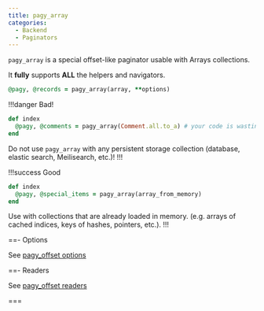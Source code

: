 ```yaml
---
title: pagy_array
categories:
  - Backend
  - Paginators
---
```


`pagy_array` is a special offset-like paginator usable with Arrays collections.

It **fully** supports **ALL** the helpers and navigators.

```ruby Controller
@pagy, @records = pagy_array(array, **options)
```

!!!danger Bad!

```rb
def index
  @pagy, @comments = pagy_array(Comment.all.to_a) # your code is wasting memory!
end
```

Do not use `pagy_array` with any persistent storage collection (database, elastic search, Meilisearch, etc.)!
!!!

!!!success Good

```rb
def index
  @pagy, @special_items = pagy_array(array_from_memory)
end
```

Use with collections that are already loaded in memory. (e.g. arrays of cached indices, keys of hashes, pointers, etc.).
!!!

==- Options

See [pagy_offset options](offset.md#specific-options)

==- Readers

See [pagy_offset readers](offset.md#specific-readers)
                           
===
